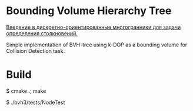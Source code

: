 # Bounding Volume Hierarchy Tree

[Введение в дискретно-ориентированные многогранники для задачи определения столкновений.](http://habrahabr.ru/post/257339/)

Simple implementation of BVH-tree using k-DOP as a bounding volume for Collision Detection task.

# Build

   $ cmake .; make
   
   $ ./bvh3/tests/NodeTest
  
